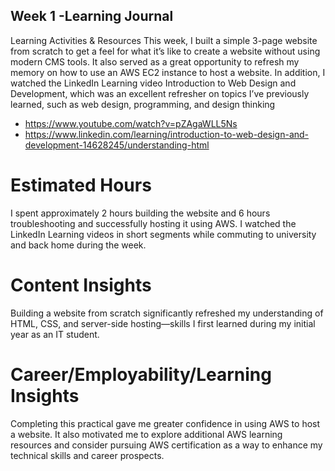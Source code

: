 ## ﻿Week 1 -Learning  Journal


Learning Activities & Resources
This week, I built a simple 3-page website from scratch to get a feel for what it’s like to create a website without using modern CMS tools. It also served as a great opportunity to refresh my memory on how to use an AWS EC2 instance to host a website. In addition, I watched the LinkedIn Learning video Introduction to Web Design and Development, which was an excellent refresher on topics I’ve previously learned, such as web design, programming, and design thinking

* https://www.youtube.com/watch?v=pZAgaWLL5Ns
* https://www.linkedin.com/learning/introduction-to-web-design-and-development-14628245/understanding-html


# Estimated Hours
I spent approximately 2 hours building the website and 6 hours troubleshooting and successfully hosting it using AWS. I watched the LinkedIn Learning videos in short segments while commuting to university and back home during the week.

# Content Insights
Building a website from scratch significantly refreshed my understanding of HTML, CSS, and server-side hosting—skills I first learned during my initial year as an IT student.

# Career/Employability/Learning Insights
Completing this practical gave me greater confidence in using AWS to host a website. It also motivated me to explore additional AWS learning resources and consider pursuing AWS certification as a way to enhance my technical skills and career prospects.
